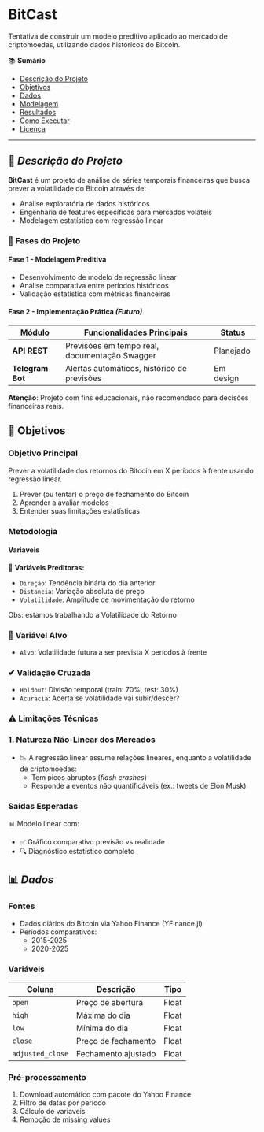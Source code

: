 # BitCast  
Tentativa de construir um modelo preditivo aplicado ao mercado de criptomoedas, utilizando dados históricos do Bitcoin.

📚 **Sumário**
- [Descrição do Projeto](#descrição-do-projeto)  
- [Objetivos](#objetivos)  
- [Dados](#Dados)    
- [Modelagem](#modelagem)  
- [Resultados](#resultados)  
- [Como Executar](#como-executar)  
- [Licença](#licença)  

---

## 🧠 *Descrição do Projeto*  
**BitCast** é um projeto de análise de séries temporais financeiras que busca prever a volatilidade do Bitcoin através de:
- Análise exploratória de dados históricos  
- Engenharia de features específicas para mercados voláteis  
- Modelagem estatística com regressão linear  

### 🔄 **Fases do Projeto**  

#### **Fase 1 - Modelagem Preditiva**  
- Desenvolvimento de modelo de regressão linear  
- Análise comparativa entre períodos históricos
- Validação estatística com métricas financeiras  

#### **Fase 2 - Implementação Prática** *(Futuro)*  
| Módulo           | Funcionalidades Principais                     | Status       |  
|------------------|-----------------------------------------------|-------------|  
| **API REST**     | Previsões em tempo real, documentação Swagger | Planejado   |  
| **Telegram Bot** | Alertas automáticos, histórico de previsões   | Em design   |

**Atenção**: Projeto com fins educacionais, não recomendado para decisões financeiras reais.

## 🎯 Objetivos  

### **Objetivo Principal**  
Prever a volatilidade dos retornos do Bitcoin em X períodos à frente usando regressão linear. 
1. Prever (ou tentar) o preço de fechamento do Bitcoin    
2. Aprender a avaliar modelos
3. Entender suas limitações estatísticas 

### **Metodologia**  

#### **Variaveis**  
📌 **Variáveis Preditoras:**  
- `Direção`: Tendência binária do dia anterior
- `Distancia`: Variação absoluta de preço
- `Volatilidade`: Amplitude de movimentação do retorno

Obs: estamos trabalhando a Volatilidade do Retorno

### 🎯 **Variável Alvo**
- `Alvo`: Volatilidade futura a ser prevista X períodos à frente 

### ✔ **Validação Cruzada**  
- `Holdout`: Divisão temporal (train: 70%, test: 30%)
- `Acuracia`: Acerta se volatilidade vai subir/descer?

### ⚠ **Limitações Técnicas**  
### 1. **Natureza Não-Linear dos Mercados**
- 📉 A regressão linear assume relações lineares, enquanto a volatilidade de criptomoedas:
  - Tem picos abruptos (*flash crashes*)
  - Responde a eventos não quantificáveis (ex.: tweets de Elon Musk)

### **Saídas Esperadas**  
📊 Modelo linear com:
- ✅ Gráfico comparativo previsão vs realidade
- 🔍 Diagnóstico estatístico completo

## 📊 *Dados*

### **Fontes**
- Dados diários do Bitcoin via Yahoo Finance (YFinance.jl)
- Períodos comparativos:
  - 2015-2025 
  - 2020-2025 

### **Variáveis**
| Coluna | Descrição | Tipo |
|--------|-----------|------|
| `open` | Preço de abertura | Float |
| `high` | Máxima do dia | Float |
| `low` | Mínima do dia | Float |
| `close` | Preço de fechamento | Float |
| `adjusted_close` | Fechamento ajustado | Float |

### **Pré-processamento**
1. Download automático com pacote do Yahoo Finance
2. Filtro de datas por período
3. Cálculo de variaveis
4. Remoção de missing values